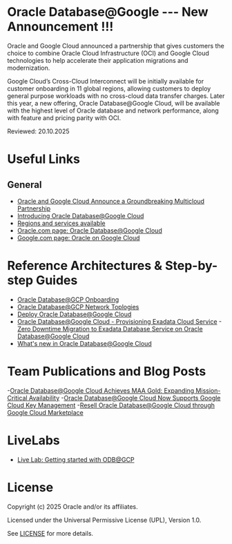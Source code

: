 # Oracle Database@Google --- New  Announcement !!!
 
Oracle and Google Cloud announced a partnership that gives customers the choice to combine Oracle Cloud Infrastructure (OCI) and Google Cloud technologies to help accelerate their application migrations and modernization. 

Google Cloud’s Cross-Cloud Interconnect will be initially available for customer onboarding in 11 global regions, allowing customers to deploy general purpose workloads with no cross-cloud data transfer charges. Later this year, a new offering, Oracle Database@Google Cloud, will be available with the highest level of Oracle database and network performance, along with feature and pricing parity with OCI.
 
Reviewed: 20.10.2025
 
# Useful Links

## General

- [Oracle and Google Cloud Announce a Groundbreaking Multicloud Partnership](https://www.oracle.com/news/announcement/oracle-and-google-cloud-announce-groundbreaking-multicloud-partnership-2024-06-11/)
- [Introducing Oracle Database@Google Cloud](https://youtu.be/zvyFoz8bmAc?si=uf0K-F5dgDsry0rH)
- [Regions and services available](https://apexadb.oracle.com/ords/r/dbexpert/multicloud-capabilities/multicloud-regions)
- [Oracle.com page: Oracle Database@Google Cloud](https://www.oracle.com/cloud/google/oracle-database-at-google-cloud/)
- [Google.com page: Oracle on Google Cloud](https://cloud.google.com/oracle/database/docs/overview)

# Reference Architectures & Step-by-step Guides
- [Oracle Database@GCP Onboarding](https://docs.oracle.com/en-us/iaas/Content/database-at-gcp/onboard.htm#top)
- [Oracle Database@GCP Network Toplogies](https://docs.oracle.com/en/solutions/network-topology-oracle-database-at-google-cloud/index.html)
- [Deploy Oracle Database@Google Cloud](https://docs.oracle.com/en/solutions/deploy-oracle-database-at-google-cloud/index.html#GUID-F020EF4B-2C71-445A-8687-BB217AD5B3C2)
- [Oracle Database@Google Cloud - Provisioning Exadata Cloud Service](https://www.oracle.com/cloud/google/oracle-database-at-google-cloud/videos/)
-[Zero Downtime Migration to Exadata Database Service on Oracle Database@Google Cloud](https://www.oracle.com/cloud/google/oracle-database-at-google-cloud/videos/)
- [What's new in Oracle Database@Google Cloud](https://docs.oracle.com/en-us/iaas/Content/database-at-gcp/whats-new.htm)

# Team Publications and Blog Posts
-[Oracle Database@Google Cloud Achieves MAA Gold: Expanding Mission-Critical Availability](https://blogs.oracle.com/maa/post/oracle-databasegoogle-cloud-achieves-maa-gold)
-[Oracle Database@Google Cloud Now Supports Google Cloud Key Management](https://blogs.oracle.com/database/post/oracle-databasegoogle-cloud-now-supports-google-cloud-key-management)
-[Resell Oracle Database@Google Cloud through Google Cloud Marketplace](https://blogs.oracle.com/cloud-infrastructure/post/coming-soon-resell-database-google-marketplace)
# LiveLabs
- [Live Lab: Getting started with ODB@GCP](https://livelabs.oracle.com/pls/apex/f?p=133:180:10012957921970::::wid:4113)

# License
 
Copyright (c) 2025 Oracle and/or its affiliates.
 
Licensed under the Universal Permissive License (UPL), Version 1.0.
 
See [LICENSE](https://github.com/oracle-devrel/technology-engineering/blob/main/LICENSE) for more details.
